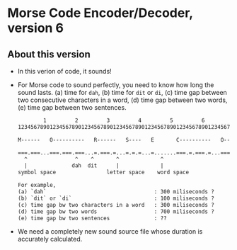 # Morse Code Encoder/Decoder, version 6

## About this version

- In this verion of code, it sounds!
- For Morse code to sound perfectly, you need to know how long the sound lasts. (a) time for `dah`, (b) time for `dit` or `di`, (c) time gap between two consecutive characters in a word, (d) time gap between two words, (e) time gap between two sentences.

  ```txt
          1         2         3         4         5         6         7         8
  12345678901234567890123456789012345678901234567890123456789012345678901234567890123456789

  M------   O----------   R------   S----   E       C----------   O----------   D------   E

  ===.===...===.===.===...=.===.=...=.=.=...=.......===.=.===.=...===.===.===...===.=.=...=
    ^               ^    ^       ^             ^
    |              dah  dit      |             |
  symbol space                letter space    word space

  For example,
  (a) `dah`                                  : 300 miliseconds ?
  (b) `dit` or `di`                          : 100 miliseconds ?
  (c) time gap bw two characters in a word   : 300 miliseconds ?
  (d) time gap bw two words                  : 700 miliseconds ?
  (e) time gap bw two sentences              : ??
  ```

- We need a completely new sound source file whose duration is accurately calculated.
